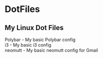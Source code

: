 # DotFiles
## My Linux Dot Files

Polybar - My basic Polybar config<br />
i3 - My basic i3 config<br />
neomutt - My basic neomutt config for Gmail
